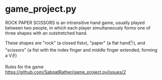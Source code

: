 # game_project.py

ROCK PAPER SCISSORS is an intransitive hand game, usually played between two people, in which each player simultaneously forms one of three shapes with an outstretched hand. 

These shapes are "rock" (a closed fist✊️), "paper" (a flat hand✋️), and "scissors" (a fist with the index finger and middle finger extended, forming a V✌️)


Rules for the game 
https://github.com/SabqatRather/game_project.py/issues/2